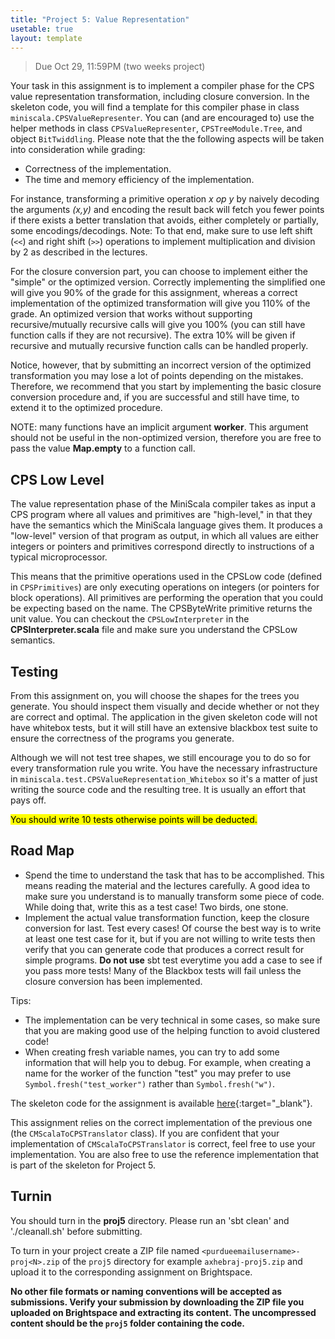 ```yaml
---
title: "Project 5: Value Representation"
usetable: true
layout: template
---
```


> Due Oct 29, 11:59PM (two weeks project)

Your task in this assignment is to implement a compiler phase for the
CPS value representation transformation, including closure conversion.
In the skeleton code, you will find a template for this compiler phase
in class `miniscala.CPSValueRepresenter`. You can (and are
encouraged to) use the helper methods in class
`CPSValueRepresenter`, `CPSTreeModule.Tree`, and object
`BitTwiddling`. Please note that the the following aspects will be
taken into consideration while grading:

-   Correctness of the implementation.
-   The time and memory efficiency of the implementation.

For instance, transforming a primitive operation *x op y* by naively
decoding the arguments *(x,y)* and encoding the result back will fetch
you fewer points if there exists a better translation that avoids,
either completely or partially, some encodings/decodings. Note: To that
end, make sure to use left shift (`<<`) and right shift (`>>`) operations
to implement multiplication and division by 2 as described in the lectures.

For the closure conversion part, you can choose to implement either the
\"simple\" or the optimized version. Correctly implementing the
simplified one will give you 90% of the grade for this assignment,
whereas a correct implementation of the optimized transformation will
give you 110% of the grade. An optimized version that works without
supporting recursive/mutually recursive calls will give you 100% (you
can still have function calls if they are not recursive). The extra 10%
will be given if recursive and mutually recursive function calls can be
handled properly.

Notice, however, that by submitting an incorrect version of the
optimized transformation you may lose a lot of points depending on the
mistakes. Therefore, we recommend that you start by implementing the
basic closure conversion procedure and, if you are successful and still
have time, to extend it to the optimized procedure.

NOTE: many functions have an implicit argument **worker**. This argument
should not be useful in the non-optimized version, therefore you are
free to pass the value **Map.empty** to a function call.

## CPS Low Level

The value representation phase of the MiniScala compiler takes as input
a CPS program where all values and primitives are \"high-level,\" in
that they have the semantics which the MiniScala language gives them. It
produces a \"low-level\" version of that program as output, in which all
values are either integers or pointers and primitives correspond
directly to instructions of a typical microprocessor.

This means that the primitive operations used in the CPSLow code
(defined in `CPSPrimitives`) are only executing operations on
integers (or pointers for block operations). All primitives are
performing the operation that you could be expecting based on the name.
The CPSByteWrite primitive returns the unit value. You can
checkout the `CPSLowInterpreter` in the **CPSInterpreter.scala**
file and make sure you understand the CPSLow semantics.

## Testing

From this assignment on, you will choose the shapes for the trees you
generate. You should inspect them visually and decide whether or not
they are correct and optimal. The application in the given skeleton code
will not have whitebox tests, but it will still have an extensive
blackbox test suite to ensure the correctness of the programs you
generate.

Although we will not test tree shapes, we still encourage you to do so
for every transformation rule you write. You have the necessary
infrastructure in `miniscala.test.CPSValueRepresentation_Whitebox`
so it\'s a matter of just writing the source code and the resulting
tree. It is usually an effort that pays off.

<mark>You should write 10 tests otherwise points will be deducted.</mark>

## Road Map

-   Spend the time to understand the task that has to be accomplished.
    This means reading the material and the lectures carefully. A good
    idea to make sure you understand is to manually transform some piece
    of code. While doing that, write this as a test case! Two birds, one
    stone.
-   Implement the actual value transformation function, keep the closure
    conversion for last. Test every cases! Of course the best way is to
    write at least one test case for it, but if you are not willing to
    write tests then verify that you can generate code that produces a
    correct result for simple programs. **Do not use** sbt test
    everytime you add a case to see if you pass more tests! Many of the
    Blackbox tests will fail unless the closure conversion has been
    implemented.

Tips:

-   The implementation can be very technical in some cases, so make sure
    that you are making good use of the helping function to avoid
    clustered code!
-   When creating fresh variable names, you can try to add some
    information that will help you to debug. For example, when creating
    a name for the worker of the function \"test\" you may prefer to use
    `Symbol.fresh("test_worker")` rather than
    `Symbol.fresh("w")`.

The skeleton code for the assignment is available
[here](https://www.cs.purdue.edu/homes/jia137/cs502/proj5.zip){:target="_blank"}.

This assignment relies on the correct implementation of the previous one
(the `CMScalaToCPSTranslator` class). If you are confident that
your implementation of `CMScalaToCPSTranslator` is correct, feel
free to use your implementation. You are also free to use the reference
implementation that is part of the skeleton for Project 5.

## Turnin

You should turn in the **proj5** directory. Please run an \'sbt clean\'
and \'./cleanall.sh\' before submitting.

To turn in your project create a ZIP file named
`<purdueemailusername>-proj<N>.zip` of the `proj5` directory for
example `axhebraj-proj5.zip` and upload it to the corresponding
assignment on Brightspace.

**No other file formats or naming conventions will be accepted as
submissions. Verify your submission by downloading the ZIP file you
uploaded on Brightspace and extracting its content. The uncompressed
content should be the `proj5` folder containing the code.**
